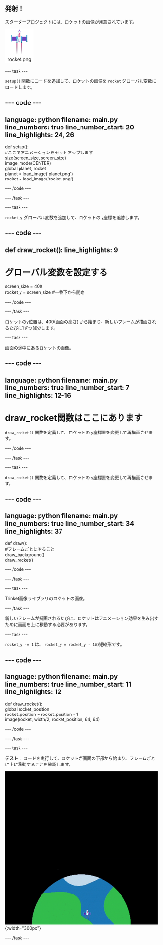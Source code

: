 ## 発射！

スタータープロジェクトには、ロケットの画像が用意されています。

![Image of the rocket in the code editor image gallery.](images/rocket_image.png)

--- task ---

`setup()` 関数にコードを追加して、ロケットの画像を `rocket` グローバル変数にロードします。

<div class="c-project-code">

--- code ---
---
language: python filename: main.py line_numbers: true line_number_start: 20
line_highlights: 24, 26
---

def setup():   
#ここでアニメーションをセットアップします   
size(screen_size, screen_size)   
image_mode(CENTER)   
global planet, rocket   
planet = load_image('planet.png')    
rocket = load_image('rocket.png')

--- /code ---

--- /task ---

--- task ---

`rocket_y` グローバル変数を追加して、ロケットの `y`座標を追跡します。

--- code ---
---
def draw_rocket():
line_highlights: 9
---

# グローバル変数を設定する
screen_size = 400    
rocket_y = screen_size #一番下から開始

--- /code ---

--- /task ---


ロケットの`y`位置は、400(画面の高さ) から始まり、新しいフレームが描画されるたびに1ずつ減少します。

--- task ---

画面の途中にあるロケットの画像。

--- code ---
---
language: python filename: main.py line_numbers: true line_number_start: 7
line_highlights: 12-16
---

# draw_rocket関数はここにあります
`draw_rocket()` 関数を定義して、ロケットの `y`座標置を変更して再描画させます。


--- /code ---

--- /task ---

--- task ---

`draw_rocket()` 関数を定義して、ロケットの `y`座標置を変更して再描画させます。

--- code ---
---
language: python filename: main.py line_numbers: true line_number_start: 34
line_highlights: 37
---

def draw():   
#フレームごとにやること   
draw_background()   
draw_rocket()


--- /code ---

--- /task ---

--- task ---

Trinket画像ライブラリのロケットの画像。

--- /task ---


新しいフレームが描画されるたびに、ロケットはアニメーション効果を生み出すために画面を上に移動する必要があります。


--- task ---

`rocket_y -= 1` は、 `rocket_y = rocket_y - 1`の短縮形です。


--- code ---
---
language: python filename: main.py line_numbers: true line_number_start: 11
line_highlights: 12
---

def draw_rocket():   
global rocket_position     
rocket_position = rocket_position - 1    
image(rocket, width/2, rocket_position, 64, 64)

--- /code ---

--- /task ---


--- task ---

**テスト：** コードを実行して、ロケットが画面の下部から始まり、フレームごとに上に移動することを確認します。


![![画面の下から上に一定の速度で飛んでいるロケット。](images/fly.gif)](images/fly.gif){:width="300px"}

--- /task ---

